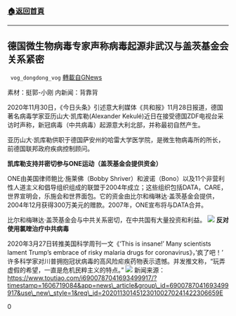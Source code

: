 ###  [:house:返回首頁](https://github.com/ourhimalayas/txt)
---

## 德国微生物病毒专家声称病毒起源非武汉与盖茨基金会关系紧密
` vog_dongdong_vog` [轉載自GNews](https://gnews.org/zh-hans/604993/)

素材：挺郭-小刚 内新闻：背靠背

2020年11月30日，《今日头条》引述意大利媒体《共和报》11月28日报道，德国著名病毒学家亚历山大·凯库勒(Alexander Kekulé)近日在接受德国ZDF电视台采访时声称，新冠病毒（中共病毒）起源意大利北部，并称最初自然产生。

亚历山大·凯库勒供职于德国萨安州的哈雷大学医学院，是微生物病毒所的所长，前德国联邦政府疾病控制顾问。

**凯库勒支持并密切参与ONE运动（盖茨基金会提供资金）**

ONE由美国律师鲍比·施莱佛（Bobby Shriver）和波诺（Bono）以及11个非营利性人道主义和倡导组织组成的联盟于2004年成立；这些组织包括DATA，CARE，世界宣明会，乐施会和世界面包。它的资金由比尔和梅琳达·盖茨基金会提供，2004年12月获得300万美元的赠款。2007年，ONE宣布将与DATA合并。

比尔和梅琳达·盖茨基金会与中共关系密切，在中共国有大量投资和利益。
![]()![](https://gnews-media-offload.s3.amazonaws.com/wp-content/uploads/2020/11/30130223/1-2-8.jpg)
**反对使用氯喹治疗中共病毒**

2020年3月27日转推美国科学周刊一文《‘This is insane!’ Many scientists lament Trump’s embrace of risky malaria drugs for coronavirus》，’疯了吧！’ 许多科学家对川普拥抱冠状病毒的高风险疟疾药物表示遗憾。并发推文称，“玩弄虚假的希望，一直是危机民粹主义的特点。”
![]()![](https://gnews-media-offload.s3.amazonaws.com/wp-content/uploads/2020/11/30130332/1-3-5.jpg)
新闻来源：https://www.toutiao.com/i6900787041693499917/?timestamp=1606719084&app=news\_article&group\_id=6900787041693499917&use\_new\_style=1&req\_id=202011301451230100270241422306659E

0
